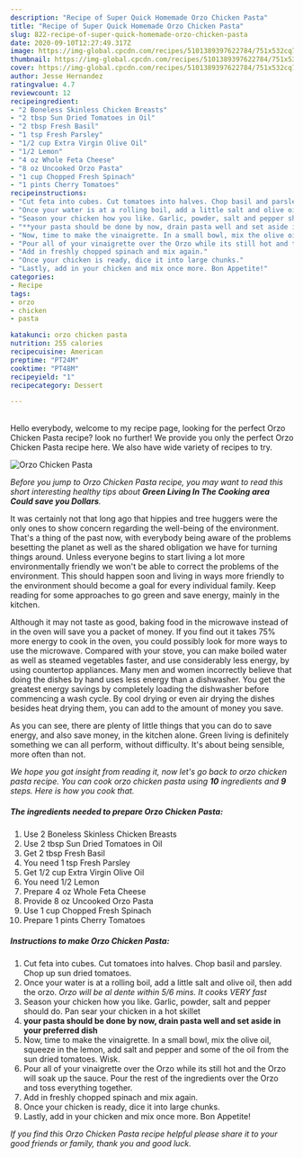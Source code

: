```yaml
---
description: "Recipe of Super Quick Homemade Orzo Chicken Pasta"
title: "Recipe of Super Quick Homemade Orzo Chicken Pasta"
slug: 822-recipe-of-super-quick-homemade-orzo-chicken-pasta
date: 2020-09-10T12:27:49.317Z
image: https://img-global.cpcdn.com/recipes/5101389397622784/751x532cq70/orzo-chicken-pasta-recipe-main-photo.jpg
thumbnail: https://img-global.cpcdn.com/recipes/5101389397622784/751x532cq70/orzo-chicken-pasta-recipe-main-photo.jpg
cover: https://img-global.cpcdn.com/recipes/5101389397622784/751x532cq70/orzo-chicken-pasta-recipe-main-photo.jpg
author: Jesse Hernandez
ratingvalue: 4.7
reviewcount: 12
recipeingredient:
- "2 Boneless Skinless Chicken Breasts"
- "2 tbsp Sun Dried Tomatoes in Oil"
- "2 tbsp Fresh Basil"
- "1 tsp Fresh Parsley"
- "1/2 cup Extra Virgin Olive Oil"
- "1/2 Lemon"
- "4 oz Whole Feta Cheese"
- "8 oz Uncooked Orzo Pasta"
- "1 cup Chopped Fresh Spinach"
- "1 pints Cherry Tomatoes"
recipeinstructions:
- "Cut feta into cubes. Cut tomatoes into halves. Chop basil and parsley. Chop up sun dried tomatoes."
- "Once your water is at a rolling boil, add a little salt and olive oil, then add the orzo. *Orzo will be al dente within 5/6 mins. It cooks VERY fast*"
- "Season your chicken how you like. Garlic, powder, salt and pepper should do. Pan sear your chicken in a hot skillet"
- "**your pasta should be done by now, drain pasta well and set aside in your preferred dish**"
- "Now, time to make the vinaigrette. In a small bowl, mix the olive oil, squeeze in the lemon, add salt and pepper and some of the oil from the sun dried tomatoes. Wisk."
- "Pour all of your vinaigrette over the Orzo while its still hot and the Orzo will soak up the sauce. Pour the rest of the ingredients over the Orzo and toss everything together."
- "Add in freshly chopped spinach and mix again."
- "Once your chicken is ready, dice it into large chunks."
- "Lastly, add in your chicken and mix once more. Bon Appetite!"
categories:
- Recipe
tags:
- orzo
- chicken
- pasta

katakunci: orzo chicken pasta 
nutrition: 255 calories
recipecuisine: American
preptime: "PT24M"
cooktime: "PT48M"
recipeyield: "1"
recipecategory: Dessert

---
```

<br>
Hello everybody, welcome to my recipe page, looking for the perfect Orzo Chicken Pasta recipe? look no further! We provide you only the perfect Orzo Chicken Pasta recipe here. We also have wide variety of recipes to try.
<br>


![Orzo Chicken Pasta](https://img-global.cpcdn.com/recipes/5101389397622784/751x532cq70/orzo-chicken-pasta-recipe-main-photo.jpg)

<i>Before you jump to Orzo Chicken Pasta recipe, you may want to read this short interesting healthy tips about 
<strong>Green Living In The Cooking area Could save you Dollars</strong>.</i>
</br>

It was certainly not that long ago that hippies and tree huggers were the only ones to show concern regarding the well-being of the environment. That's a thing of the past now, with everybody being aware of the problems besetting the planet as well as the shared obligation we have for turning things around. Unless everyone begins to start living a lot more environmentally friendly we won't be able to correct the problems of the environment. This should happen soon and living in ways more friendly to the environment should become a goal for every individual family. Keep reading for some approaches to go green and save energy, mainly in the kitchen.

Although it may not taste as good, baking food in the microwave instead of in the oven will save you a packet of money. If you find out it takes 75% more energy to cook in the oven, you could possibly look for more ways to use the microwave. Compared with your stove, you can make boiled water as well as steamed vegetables faster, and use considerably less energy, by using countertop appliances. Many men and women incorrectly believe that doing the dishes by hand uses less energy than a dishwasher. You get the greatest energy savings by completely loading the dishwasher before commencing a wash cycle. By cool drying or even air drying the dishes besides heat drying them, you can add to the amount of money you save.

As you can see, there are plenty of little things that you can do to save energy, and also save money, in the kitchen alone. Green living is definitely something we can all perform, without difficulty. It's about being sensible, more often than not.


<i>We hope you got insight from reading it, now let's go back to orzo chicken pasta recipe. You can cook orzo chicken pasta using <strong>10</strong> ingredients and <strong>9</strong> steps. Here is how you cook that.
</i>

##### The ingredients needed to prepare Orzo Chicken Pasta:

1. Use 2 Boneless Skinless Chicken Breasts
1. Use 2 tbsp Sun Dried Tomatoes in Oil
1. Get 2 tbsp Fresh Basil
1. You need 1 tsp Fresh Parsley
1. Get 1/2 cup Extra Virgin Olive Oil
1. You need 1/2 Lemon
1. Prepare 4 oz Whole Feta Cheese
1. Provide 8 oz Uncooked Orzo Pasta
1. Use 1 cup Chopped Fresh Spinach
1. Prepare 1 pints Cherry Tomatoes


##### Instructions to make Orzo Chicken Pasta:

1. Cut feta into cubes. Cut tomatoes into halves. Chop basil and parsley. Chop up sun dried tomatoes.
1. Once your water is at a rolling boil, add a little salt and olive oil, then add the orzo. *Orzo will be al dente within 5/6 mins. It cooks VERY fast*
1. Season your chicken how you like. Garlic, powder, salt and pepper should do. Pan sear your chicken in a hot skillet
1. **your pasta should be done by now, drain pasta well and set aside in your preferred dish**
1. Now, time to make the vinaigrette. In a small bowl, mix the olive oil, squeeze in the lemon, add salt and pepper and some of the oil from the sun dried tomatoes. Wisk.
1. Pour all of your vinaigrette over the Orzo while its still hot and the Orzo will soak up the sauce. Pour the rest of the ingredients over the Orzo and toss everything together.
1. Add in freshly chopped spinach and mix again.
1. Once your chicken is ready, dice it into large chunks.
1. Lastly, add in your chicken and mix once more. Bon Appetite!


<i>If you find this Orzo Chicken Pasta recipe helpful please share it to your good friends or family, thank you and good luck.</i>
